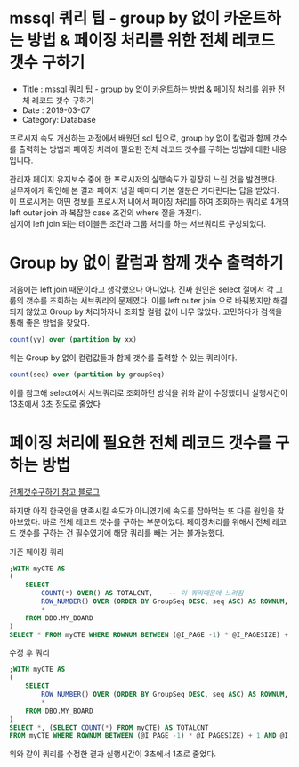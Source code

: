 # mssql 쿼리 팁 - group by 없이 카운트하는 방법 & 페이징 처리를 위한 전체 레코드 갯수 구하기

- Title : mssql 쿼리 팁 - group by 없이 카운트하는 방법 & 페이징 처리를 위한 전체 레코드 갯수 구하기
- Date : 2019-03-07
- Category: Database

프로시저 속도 개선하는 과정에서 배웠던 sql 팁으로, group by 없이 칼럼과 함께 갯수를 출력하는 방법과
페이징 처리에 필요한 전체 레코드 갯수를 구하는 방법에 대한 내용입니다.

관리자 페이지 유지보수 중에 한 프로시저의 실행속도가 굉장히 느린 것을 발견했다.  
실무자에게 확인해 본 결과 페이지 넘길 때마다 기본 일분은 기다린다는 답을 받았다.  
이 프로시저는 어떤 정보를 프로시저 내에서 페이징 처리를 하여 조회하는 쿼리로 4개의 left outer join 과 복잡한 case 조건의 where 절을 가졌다.  
심지어 left join 되는 테이블은 조건과 그룹 처리를 하는 서브쿼리로 구성되었다.

# Group by 없이 칼럼과 함께 갯수 출력하기

<span class="clr-grey">
처음에는 left join 때문이라고 생각했으나 아니였다.      
진짜 원인은 select 절에서 각 그룹의 갯수를 조회하는 서브쿼리의 문제였다.    
이를 left outer join 으로 바꿔봤지만 해결되지 않았고 Group by 처리하자니 조회할 컬럼 값이 너무 많았다.    
고민하다가 검색을 통해 좋은 방법을 찾았다.  
</span>

```sql
count(yy) over (partition by xx)
```

위는 Group by 없이 컬럼값들과 함께 갯수를 출력할 수 있는 쿼리이다.

```sql
count(seq) over (partition by groupSeq)
```

이를 참고해 select에서 서브쿼리로 조회하던 방식을 위와 같이 수정했더니 실행시간이 13초에서 3초 정도로 줄었다

# 페이징 처리에 필요한 전체 레코드 갯수를 구하는 방법

[전체갯수구하기 참고 블로그](https://m.blog.naver.com/monkeychoi/220629982940)

<span class="clr-grey">
하지만 아직 한국인을 만족시킬 속도가 아니였기에 속도를 잡아먹는 또 다른 원인을 찾아보았다.     
바로 전체 레코드 갯수를 구하는 부분이었다.  페이징처리를 위해서 전체 레코드 갯수를 구하는 건 필수였기에 해당 쿼리를 빼는 거는 불가능했다.   
</span>

기존 페이징 쿼리

```sql
;WITH myCTE AS
(
	SELECT
		COUNT(*) OVER() AS TOTALCNT,	-- 이 쿼리때문에 느려짐
		ROW_NUMBER() OVER (ORDER BY GroupSeq DESC, seq ASC) AS ROWNUM,
		*
	FROM DBO.MY_BOARD
)
SELECT * FROM myCTE WHERE ROWNUM BETWEEN (@I_PAGE -1) * @I_PAGESIZE) + 1 AND @I_PAGE * @I_PAGESIZE
```

수정 후 쿼리

```sql
;WITH myCTE AS
(
	SELECT
		ROW_NUMBER() OVER (ORDER BY GroupSeq DESC, seq ASC) AS ROWNUM,
		*
	FROM DBO.MY_BOARD
)
SELECT *, (SELECT COUNT(*) FROM myCTE) AS TOTALCNT
FROM myCTE WHERE ROWNUM BETWEEN (@I_PAGE -1) * @I_PAGESIZE) + 1 AND @I_PAGE * @I_PAGESIZE
```

위와 같이 쿼리를 수정한 결과 실행시간이 3초에서 1초로 줄었다.
